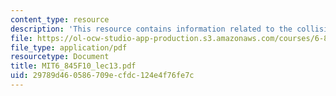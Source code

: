 ```yaml
---
content_type: resource
description: 'This resource contains information related to the collision problem. '
file: https://ol-ocw-studio-app-production.s3.amazonaws.com/courses/6-845-quantum-complexity-theory-fall-2010/29789d460586709ecfdc124e4f76fe7c_MIT6_845F10_lec13.pdf
file_type: application/pdf
resourcetype: Document
title: MIT6_845F10_lec13.pdf
uid: 29789d46-0586-709e-cfdc-124e4f76fe7c
---
```

